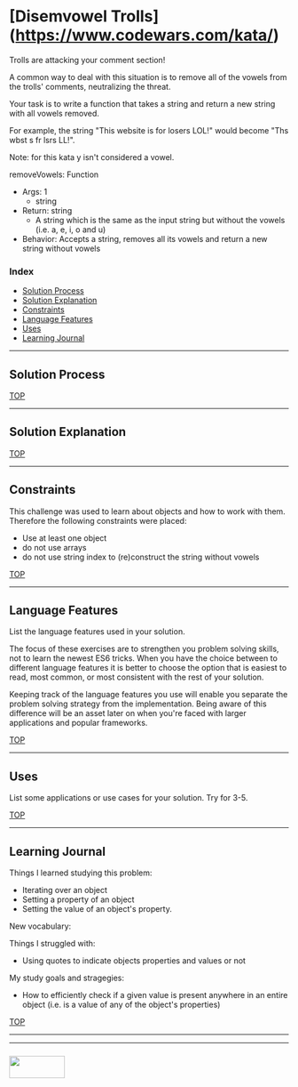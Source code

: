


# [Disemvowel Trolls](https://www.codewars.com/kata/<challenge name>)


Trolls are attacking your comment section!

A common way to deal with this situation is to remove all of the vowels from the trolls' comments, neutralizing the threat.

Your task is to write a function that takes a string and return a new string with all vowels removed.

For example, the string "This website is for losers LOL!" would become "Ths wbst s fr lsrs LL!".

Note: for this kata y isn't considered a vowel.



removeVowels: Function
* Args: 1
  * string
* Return: string
  * A string which is the same as the input string but without the vowels (i.e. a, e, i, o and u)
* Behavior: Accepts a string, removes all its vowels and return a new string without vowels

### Index
* [Solution Process](#solution-process)
* [Solution Explanation](#solution-explanation)
* [Constraints](#constraints)  
* [Language Features](#language-features)
* [Uses](#uses)
* [Learning Journal](#learning-journal)

---

## Solution Process

[TOP](#index)

---

## Solution Explanation


[TOP](#index)

---

## Constraints

This challenge was used to learn about objects and how to work with them. Therefore the following constraints were placed:
* Use at least one object
* do not use arrays
* do not use string index to (re)construct the string without vowels


[TOP](#index)
___

## Language Features

List the language features used in your solution.

The focus of these exercises are to strengthen you problem solving skills, not to learn the newest ES6 tricks. When you have the choice between to different language features it is better to choose the option that is easiest to read, most common, or most consistent with the rest of your solution.  

Keeping track of the language features you use will enable you separate the problem solving strategy from the implementation.  Being aware of this difference will be an asset later on when you're faced with larger applications and popular frameworks.

[TOP](#index)

---
## Uses

List some applications or use cases for your solution.  Try for 3-5.


[TOP](#index)

---

## Learning Journal

Things I learned studying this problem:
* Iterating over an object
* Setting a property of an object
* Setting the value of an object's property.

New vocabulary:


Things I struggled with:
* Using quotes to indicate objects properties and values or not


My study goals and stragegies:
* How to efficiently check if a given value is present anywhere in an entire object (i.e. is a value of any of the object's properties)


[TOP](#index)

___
___
### <a href="http://elewa.education/blog" target="_blank"><img src="https://user-images.githubusercontent.com/18554853/34921062-506450ae-f97d-11e7-875f-6feeb26ad72d.png" width="100" height="40"/></a>

